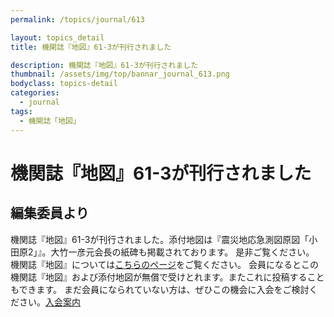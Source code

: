 ```yaml
---
permalink: /topics/journal/613

layout: topics_detail
title: 機関誌『地図』61-3が刊行されました

description: 機関誌『地図』61-3が刊行されました
thumbnail: /assets/img/top/bannar_journal_613.png
bodyclass: topics-detail
categories:
  - journal
tags:
  - 機関誌「地図」
---
```

# 機関誌『地図』61-3が刊行されました

## 編集委員より
機関誌『地図』61-3が刊行されました。添付地図は『震災地応急測図原図「小田原2」』。大竹一彦元会長の紙碑も掲載されております。 是非ご覧ください。
機関誌『地図』については[こちらのページ](https://jcacj.org/service.html)をご覧ください。
会員になるとこの機関誌『地図』および添付地図が無償で受けとれます。またこれに投稿することもできます。
まだ会員になられていない方は、ぜひこの機会に入会をご検討ください。[入会案内](https://jcacj.org/member.html)

